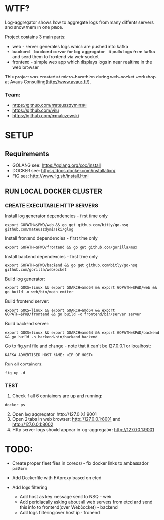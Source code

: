 # WTF?


Log-aggregator shows how to aggregate logs from many diffents servers and show them in one place.   

Project contains 3 main parts:

- web - server generates logs which are pushed into kafka
- backend - backend server for log-aggregator - it pulls logs from kafka and send them to frontend via web-socket 
- frontend - simple web app which displays logs in near realtime in the web browser  

This project was created at micro-hacathlon during web-socket workshop at Avaus Consulting(http://www.avaus.fi/). 

### Team:

- https://github.com/mateuszdyminski
- https://github.com/viru
- https://github.com/mmalczewski

# SETUP

## Requirements

- GOLANG see: https://golang.org/doc/install
- DOCKER see: https://docs.docker.com/installation/
- FIG see: http://www.fig.sh/install.html

## RUN LOCAL DOCKER CLUSTER

### CREATE EXECUTABLE HTTP SERVERS

Install log generator dependencies - first time only 

```
export GOPATH=$PWD/web && go get github.com/bitly/go-nsq github.com/mateuszdyminski/glog
```

Install frontend dependencies - first time only

```
export GOPATH=$PWD/frontend && go get github.com/gorilla/mux
```

Install backend dependencies - first time only

```
export GOPATH=$PWD/backend && go get github.com/bitly/go-nsq github.com/gorilla/websocket
```

Build log generator:

```
export GOOS=linux && export GOARCH=amd64 && export GOPATH=$PWD/web && go build -o web/bin/main emiter
```

Build frontend server:

```
export GOOS=linux && export GOARCH=amd64 && export GOPATH=$PWD/frontend && go build -o frontend/bin/server server
```

Build backend server:

```
export GOOS=linux && export GOARCH=amd64 && export GOPATH=$PWD/backend && go build -o backend/bin/backend backend
```

Go to fig.yml file and change - note that it can't be 127.0.0.1 or localhost:

```
KAFKA_ADVERTISED_HOST_NAME: <IP OF HOST> 
```

Run all containers:

```
fig up -d
```

### TEST

1. Check if all 6 containers are up and running:

```
docker ps
```

2. Open log aggregator: http://127.0.0.1:9001
3. Open 2 tabs in web browser: http://127.0.0.1:8001 and http://127.0.0.1:8002
4. Http server logs should appear in log-aggregator: http://127.0.0.1:9001 

# TODO:

* Create proper fleet files in coreos/ - fix docker links to ambassador pattern

* Add Dockerfile with HAproxy based on etcd

* Add logs filtering  
  * Add host<public ip> as key message send to NSQ - web
  * Add peridiacally asking about all web servers from etcd and send this info to frontend(over WebSocket) - backend
  * Add logs filtering over host ip - fronend 
